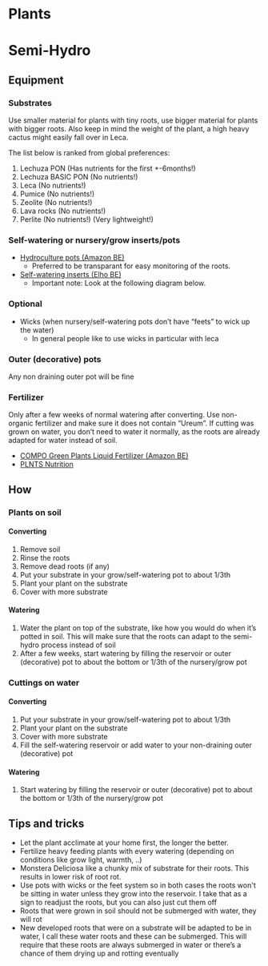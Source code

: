 # Plants

# Semi-Hydro
## Equipment
### Substrates
Use smaller material for plants with tiny roots, use bigger material for plants with bigger roots.
Also keep in mind the weight of the plant, a high heavy cactus might easily fall over in Leca.

The list below is ranked from global preferences:
1. Lechuza PON (Has nutrients for the first +-6months!)
2. Lechuza BASIC PON (No nutrients!)
3. Leca (No nutrients!)
4. Pumice (No nutrients!)
5. Zeolite (No nutrients!)
6. Lava rocks (No nutrients!)
7. Perlite (No nutrients!) (Very lightweight!)
### Self-watering or nursery/grow inserts/pots
* [Hydroculture pots (Amazon BE)](https://www.amazon.com.be/Hydrocultuurmanden-plantenbakken-kunststof-herbruikbaar-hydrocultuur/dp/B07MFTB1DX/ref=sr_1_53_sspa)
    * Preferred to be transparant for easy monitoring of the roots.
* [Self-watering inserts (Elho BE)](https://www.elho.com/be/producten/self-watering-insert/self-watering-insert-28cm-living-black/?scroll=305)
    * Important note: Look at the following diagram below.
  
### Optional
* Wicks (when nursery/self-watering pots don’t have “feets” to wick up the water)
    * In general people like to use wicks in particular with leca
### Outer (decorative) pots
Any non draining outer pot will be fine
### Fertilizer
Only after a few weeks of normal watering after converting.
Use non-organic fertilizer and make sure it does not contain “Ureum”.
If cutting was grown on water, you don’t need to water it normally, as the roots are already adapted for water instead of soil.

* [COMPO Green Plants Liquid Fertilizer (Amazon BE)](https://www.amazon.com.be/COMPO-liquid-fertilizer-green-plants)
* [PLNTS Nutrition](https://plnts.com/nl/product/plnts-nutrition-500ml)

## How
### Plants on soil
#### Converting
1. Remove soil
2. Rinse the roots
3. Remove dead roots (if any)
4. Put your substrate in your grow/self-watering pot to about 1/3th
5. Plant your plant on the substrate
6. Cover with more substrate
#### Watering
1. Water the plant on top of the substrate, like how you would do when it’s potted in soil. This will make sure that the roots can adapt to the semi-hydro process instead of soil
2. After a few weeks, start watering by filling the reservoir or outer (decorative) pot to about the bottom or 1/3th of the nursery/grow pot
### Cuttings on water
#### Converting
1. Put your substrate in your grow/self-watering pot to about 1/3th
2. Plant your plant on the substrate
3. Cover with more substrate
4. Fill the self-watering reservoir or add water to your non-draining outer (decorative) pot
#### Watering
1. Start watering by filling the reservoir or outer (decorative) pot to about the bottom or 1/3th of the nursery/grow pot
## Tips and tricks
* Let the plant acclimate at your home first, the longer the better.
* Fertilize heavy feeding plants with every watering (depending on conditions like grow light, warmth, ..)
* Monstera Deliciosa like a chunky mix of substrate for their roots. This results in lower risk of root rot.
* Use pots with wicks or the feet system so in both cases the roots won't be sitting in water unless they grow into the reservoir. I take that as a sign to readjust the roots, but you can also just cut them off
* Roots that were grown in soil should not be submerged with water, they will rot
* New developed roots that were on a substrate will be adapted to be in water, I call these water roots and these can be submerged. This will require that these roots are always submerged in water or there’s a chance of them drying up and rotting eventually

